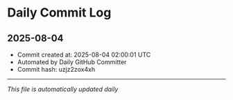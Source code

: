 # Daily Commit Log

## 2025-08-04

- Commit created at: 2025-08-04 02:00:01 UTC
- Automated by Daily GitHub Committer
- Commit hash: uzjz2zox4xh

---
*This file is automatically updated daily*